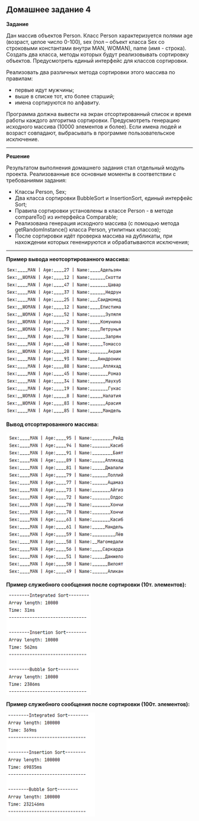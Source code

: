 ## Домашнее задание 4
**Задание**

Дан массив объектов Person. Класс Person характеризуется полями age (возраст, целое число 0-100), sex (пол – объект класса Sex со строковыми константами внутри MAN, WOMAN), name (имя - строка). Создать два класса, методы которых будут реализовывать сортировку объектов. Предусмотреть единый интерфейс для классов сортировки. 

Реализовать два различных метода сортировки этого массива по правилам:

* первые идут мужчины;
* выше в списке тот, кто более старший;
* имена сортируются по алфавиту.

Программа должна вывести на экран отсортированный список и время работы каждого алгоритма сортировки.
Предусмотреть генерацию исходного массива (10000
 элементов и более). Если имена людей и возраст совпадают, выбрасывать в программе пользовательское исключение.
 
 ---
 **Решение**
 
 Результатом выполнения домашнего задания стал отдельный модуль проекта. Реализованные все основные моменты в соответствии с требованиями задания:
 * Классы Person, Sex;
 * Два класса сортировки BubbleSort и InsertionSort, единый интерфейс Sort;
 * Правила сортировки установлены в классе Person - в методе compareTo() из интерфейса Comparable;
 * Реализована генерация исходного массива (с помощью метода getRandomInstance() класса Person, утилитных классов);
 * После сортировки идёт проверка массива на дубликаты, при нахождении которых гененируются и обрабатываются исключения;
 
 ---
**Пример вывода неотсортированного массива:**

 ![unsorted_array](img/unsorted_array.png)
 
**Вывод отсортированного массива:**

 ![sorted_array](img/sorted_array.png)
 
**Пример служебного сообщения после сортировки (10т. элементов):**
 
 ![10k_sort](img/10k_sort.png)
 
 **Пример служебного сообщения после сортировки (100т. элементов):**
  
  ![10k_sort](img/100k_sort.png)